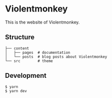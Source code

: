 # Violentmonkey

This is the website of Violentmonkey.

## Structure

```
├── content
│   ├── pages  # documentation
│   └── posts  # blog posts about Violentmonkey
└── src        # theme
```

## Development
```sh
$ yarn
$ yarn dev
```
